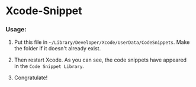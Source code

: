 Xcode-Snippet
=============

### Usage:

1. Put this file in `~/Library/Developer/Xcode/UserData/CodeSnippets`. Make the folder if it doesn't already exist.

2. Then restart Xcode. As you can see, the code snippets have appeared in the `Code Snippet Library`.

3. Congratulate!
